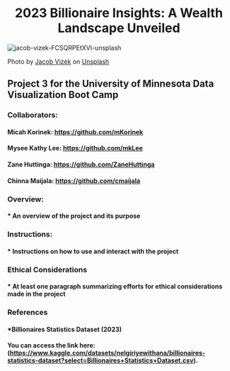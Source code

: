 # <div align="center"> 2023 Billionaire Insights: A Wealth Landscape Unveiled </div>

![jacob-vizek-FCSQRPEtXVI-unsplash](https://github.com/user-attachments/assets/cd3d4044-9105-47fe-94b6-8a0e296b4f3d)

Photo by <a href="https://unsplash.com/@jakevizek?utm_content=creditCopyText&utm_medium=referral&utm_source=unsplash">Jacob Vizek</a> on <a href="https://unsplash.com/photos/white-porsche-911-parked-in-front-of-building-FCSQRPEtXVI?utm_content=creditCopyText&utm_medium=referral&utm_source=unsplash">Unsplash</a>
  
## Project 3 for the University of Minnesota Data Visualization Boot Camp

### Collaborators: 
#### Micah Korinek: https://github.com/mKorinek
#### Mysee Kathy Lee: https://github.com/mkLee
#### Zane Huttinga: https://github.com/ZaneHuttinga
#### Chinna Maijala: https://github.com/cmaijala

### Overview: 

####  * An overview of the project and its purpose  

### Instructions:

####  * Instructions on how to use and interact with the project


### Ethical Considerations

####  * At least one paragraph summarizing efforts for ethical considerations made in the project

### References 

####  *Billionaires Statistics Dataset (2023)

#### You can access the link here: (https://www.kaggle.com/datasets/nelgiriyewithana/billionaires-statistics-dataset?select=Billionaires+Statistics+Dataset.csv).


